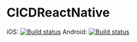 # CICDReactNative

iOS: [![Build status](https://build.appcenter.ms/v0.1/apps/bda6feb6-b6ce-4554-a042-fb91844ed375/branches/dev/badge)](https://appcenter.ms)
Android: [![Build status](https://build.appcenter.ms/v0.1/apps/09fc4c72-e489-4c75-b343-d528fd60447a/branches/dev/badge)](https://appcenter.ms)
